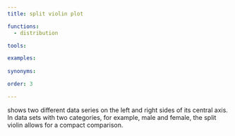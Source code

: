 ```yaml
---
title: split violin plot

functions: 
  - distribution

tools:

examples:
    
synonyms:

order: 3

---
```


shows two different data series on the left and right sides of its central axis. In data sets with two categories, for example, male and female, the split violin allows for a compact comparison.

<!--more--> 
